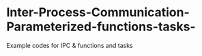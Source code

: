 # Inter-Process-Communication-Parameterized-functions-tasks-
Example codes for IPC &amp; functions and tasks
